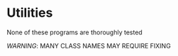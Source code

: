 # Utilities

None of these programs are thoroughly tested

*WARNING*: MANY CLASS NAMES MAY REQUIRE FIXING

